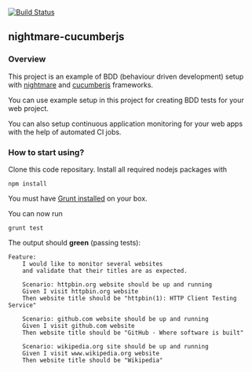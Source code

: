 [![Build Status](https://api.travis-ci.org/sauliuz/nightmare-cucumberjs.svg?branch=master)](https://travis-ci.org/sauliuz/nightmare-cucumberjs/)

## nightmare-cucumberjs

### Overview

This project is an example of BDD (behaviour driven development) setup with [nightmare](https://github.com/segmentio/nightmare) and [cucumberjs](https://github.com/cucumber/cucumber-js) frameworks.

You can use example setup in this project for creating BDD tests for your web project.

You can also setup continuous application monitoring for your web apps with the help of automated CI jobs.


### How to start using?
Clone this code repositary. Install all required nodejs packages with

	npm install

You must have [Grunt installed](http://gruntjs.com/installing-grunt) on your box.

You can now run

	grunt test
	
The output should **green** (passing tests):

	Feature: 
		I would like to monitor several websites
  	 	and validate that their titles are as expected.
  	
  		Scenario: httpbin.org website should be up and running
  		Given I visit httpbin.org website
  		Then website title should be "httpbin(1): HTTP Client Testing Service"
  	
  		Scenario: github.com website should be up and running
    	Given I visit github.com website
    	Then website title should be "GitHub · Where software is built"
    	
    	Scenario: wikipedia.org site should be up and running
    	Given I visit www.wikipedia.org website
    	Then website title should be "Wikipedia"
    	
